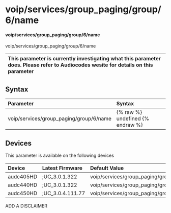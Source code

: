 ﻿---
description: voip/services/group_paging/group/6/name
search: false
---

# voip/services/group_paging/group/6/name

#### voip/services/group_paging/group/6/name

voip/services/group_paging/group/6/name


| This parameter is currently investigating what this parameter does. Please refer to Audiocodes wesite for details on this parameter | 
| :--- |

## Syntax
| Parameter | Syntax |
| :--- | :--- |
|voip/services/group_paging/group/6/name | {% raw %} undefined {% endraw %}|

## Devices
This parameter is available on the following devices

| Device | Latest Firmware | Default Value |
|:---|:---|:---|
| audc405HD | ;UC_3.0.1.322 | voip/services/group_paging/group/6/name= 
| audc440HD | ;UC_3.0.1.322 | voip/services/group_paging/group/6/name= 
| audc450HD | ;UC_3.0.4.111.77 | voip/services/group_paging/group/6/name= 

ADD A DISCLAIMER
